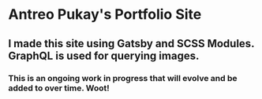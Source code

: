 
# Antreo Pukay's Portfolio Site

## I made this site using Gatsby and SCSS Modules. GraphQL is used for querying images.

### This is an ongoing work in progress that will evolve and be added to over time. Woot!

